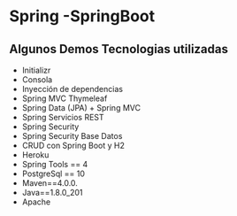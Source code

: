 ﻿# Spring -SpringBoot

## Algunos Demos Tecnologias utilizadas

- Initializr
- Consola
- Inyección de dependencias
- Spring MVC Thymeleaf
- Spring Data (JPA) + Spring MVC
- Spring Servicios REST
- Spring Security
- Spring Security Base Datos
- CRUD con Spring Boot y H2
- Heroku
- Spring Tools == 4
- PostgreSql == 10
- Maven==4.0.0.
- Java==1.8.0_201
- Apache 
